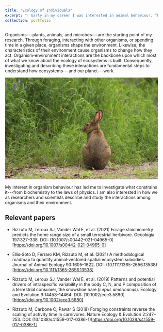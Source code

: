 ```yaml
---
title: "Ecology of Individuals"
excerpt: "| Early in my career I was interested in animal behaviour. This interest led me to investigate what factors influence and constrain animal activities---from environmental biochemistry to the laws of physics. As well, I developed and interest in how we as researchers and scientists describe and study the interactions among organisms and their environment. | <img src='../images/Hare_EcoIndividual.jpg' width='500' height = '300' style='float: right;'> |"
collection: portfolio
---
```


Organisms---plants, animals, and microbes---are the starting point of my research. Through foraging, interacting with other organisms, or spending time in a given place, organisms shape the environment. Likewise, the characteristics of their environment cause organisms to change how they act. Organism-environment interactions are the backbone upon which most of what we know about the ecology of ecosystems is built. Consequently, investigating and describing these interactions are fundamental steps to understand how ecosystems---and our planet---work.

![image alt ><](../images/Hare_EcoIndividual.jpg)

My interest in organism behaviour has led me to investigate what constrains it---from biochemistry to the laws of physics. I am also interested in how we as researchers and scientists describe and study the interactions among organisms and their environment.

## Relevant papers
- Rizzuto M, Leroux SJ, Vander Wal E, et al. (2021) Forage stoichiometry predicts the home range size of a small terrestrial herbivore. Oecologia 197:327–338. DOI: (10.1007/s00442-021-04965-0)[https://doi.org/10.1007/s00442-021-04965-0]

- Ellis‐Soto D, Ferraro KM, Rizzuto M, et al. (2021) A methodological roadmap to quantify animal‐vectored spatial ecosystem subsidies. Journal of Animal Ecology 90:1605–1622. DOI: (10.1111/1365-2656.13538)[https://doi.org/10.1111/1365-2656.13538]

- Rizzuto M, Leroux SJ, Vander Wal E, et al. (2019) Patterns and potential drivers of intraspecific variability in the body C, N, and P composition of a terrestrial consumer, the snowshoe hare (_Lepus americanus_). Ecology and Evolution 9:14453–14464. DOI: (10.1002/ece3.5880)[https://doi.org/10.1002/ece3.5880]

- Rizzuto M, Carbone C, Pawar S (2018) Foraging constraints reverse the scaling of activity time in carnivores. Nature Ecology & Evolution 2:247–253. DOI: (10.1038/s41559-017-0386-1)[https://doi.org/10.1038/s41559-017-0386-1]
